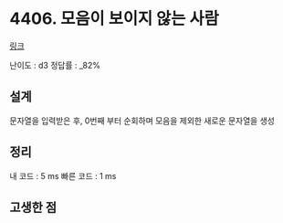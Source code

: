 # 4406. 모음이 보이지 않는 사람

[링크](https://swexpertacademy.com/main/code/problem/problemDetail.do?contestProbId=AWNcD_66pUEDFAV8&categoryId=AWNcD_66pUEDFAV8&categoryType=CODE)

난이도 : d3
정답률 : \_82%

## 설계

문자열을 입력받은 후, 0번째 부터 순회하며 모음을 제외한 새로운 문자열을 생성

## 정리

내 코드 : 5 ms
빠른 코드 : 1 ms

## 고생한 점
